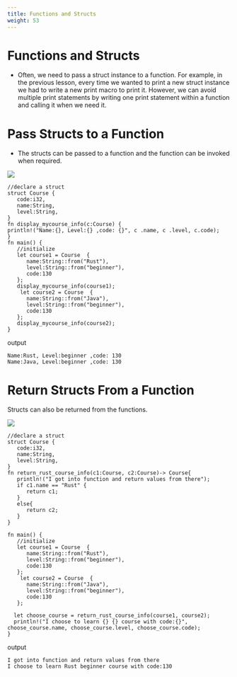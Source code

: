 ```yaml
---
title: Functions and Structs
weight: 53
---
```


# Functions and Structs
- Often, we need to pass a struct instance to a function. For example, in the previous lesson, every time we wanted to print a 
new struct instance we had to write a new print macro to print it. However, we can avoid multiple print statements by writing one print 
statement within a function and calling it when we need it.

# Pass Structs to a Function 
- The structs can be passed to a function and the function can be invoked when required.

![](/img/diagrams/90.pass-struct-fn.png)

```
//declare a struct
struct Course {
   code:i32,
   name:String,
   level:String, 
}
fn display_mycourse_info(c:Course) {
println!("Name:{}, Level:{} ,code: {}", c .name, c .level, c.code);
}
fn main() {
   //initialize
   let course1 = Course  {
      name:String::from("Rust"),
      level:String::from("beginner"),
      code:130
   };
   display_mycourse_info(course1);
    let course2 = Course  {
      name:String::from("Java"),
      level:String::from("beginner"),
      code:130
   };
   display_mycourse_info(course2);
}

```
output

```
Name:Rust, Level:beginner ,code: 130
Name:Java, Level:beginner ,code: 130

```
# Return Structs From a Function 

Structs can also be returned from the functions.

![](/img/diagrams/91.return-struct-fn.png)

```
//declare a struct
struct Course {
   code:i32,
   name:String,
   level:String, 
}
fn return_rust_course_info(c1:Course, c2:Course)-> Course{
   println!("I got into function and return values from there");
   if c1.name == "Rust" {
      return c1;
   }
   else{
      return c2;
   }
}

fn main() {
   //initialize
   let course1 = Course  {
      name:String::from("Rust"),
      level:String::from("beginner"),
      code:130
   };
    let course2 = Course  {
      name:String::from("Java"),
      level:String::from("beginner"),
      code:130
   };
  
  let choose_course = return_rust_course_info(course1, course2);
  println!("I choose to learn {} {} course with code:{}", choose_course.name, choose_course.level, choose_course.code);
}

```
output 

```
I got into function and return values from there
I choose to learn Rust beginner course with code:130
```




